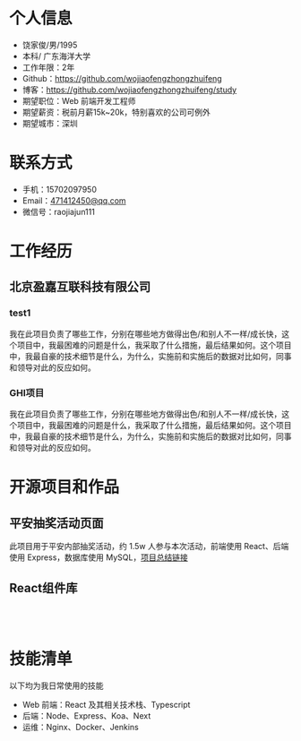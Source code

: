 # 个人信息
 - 饶家俊/男/1995 
 - 本科/ 广东海洋大学
 - 工作年限：2年
 - Github：https://github.com/wojiaofengzhongzhuifeng
 - 博客：https://github.com/wojiaofengzhongzhuifeng/study
 - 期望职位：Web 前端开发工程师
 - 期望薪资：税前月薪15k~20k，特别喜欢的公司可例外
 - 期望城市：深圳

# 联系方式
- 手机：15702097950
- Email：471412450@qq.com 
- 微信号：raojiajun111



# 工作经历

## 北京盈嘉互联科技有限公司

### test1
我在此项目负责了哪些工作，分别在哪些地方做得出色/和别人不一样/成长快，这个项目中，我最困难的问题是什么，我采取了什么措施，最后结果如何。这个项目中，我最自豪的技术细节是什么，为什么，实施前和实施后的数据对比如何，同事和领导对此的反应如何。


### GHI项目 
我在此项目负责了哪些工作，分别在哪些地方做得出色/和别人不一样/成长快，这个项目中，我最困难的问题是什么，我采取了什么措施，最后结果如何。这个项目中，我最自豪的技术细节是什么，为什么，实施前和实施后的数据对比如何，同事和领导对此的反应如何。




# 开源项目和作品

## 平安抽奖活动页面
 此项目用于平安内部抽奖活动，约 1.5w 人参与本次活动，前端使用 React、后端使用 Express，数据库使用 MySQL，[项目总结链接](https://github.com/wojiaofengzhongzhuifeng/study/blob/master/blog/posts/2020年07月25日-活动总结.md)

 ## React组件库

 


​    
​    
# 技能清单
以下均为我日常使用的技能
- Web 前端：React 及其相关技术栈、Typescript
- 后端：Node、Express、Koa、Next
-  运维：Nginx、Docker、Jenkins
      